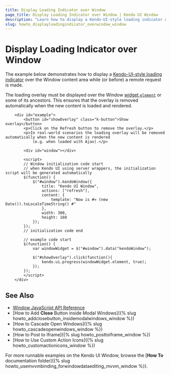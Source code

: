 ```yaml
---
title: Display Loading Indicator over Window
page_title: Display Loading Indicator over Window | Kendo UI Window
description: "Learn how to display a Kendo-UI-style loading indicator over the content area of the Kendo UI Window."
slug: howto_displayloadingindicator_overwindow_window
---
```


# Display Loading Indicator over Window

The example below demonstrates how to display a [Kendo-UI-style loading indicator](/api/javascript/ui/ui/methods/progress) over the Window content area while (or before) a remote request is made.

The loading overlay must be displayed over the Window [widget `element`](/framework/widgets/wrapper-element) or some of its ancestors. This ensures that the overlay is removed automatically when the new content is loaded and rendered.



```dojo
    <div id="example">
        <button id="showOverlay" class="k-button">Show overlay</button>
        <p>Click on the Refresh button to remove the overlay.</p>
        <p>In real-world scenarios the loading overlay will be removed automatically when the new content is rendered
            (e.g. when loaded with Ajax).</p>

        <div id="window"></div>

        <script>
        // Window initialization code start
        // when Kendo UI using server wrappers, the initialization script will be generated automatically
        $(function() {
            $("#window").kendoWindow({
                title: "Kendo UI Window",
                actions: ["refresh"],
                content: {
                    template: "Now is #= (new Date()).toLocaleTimeString() #"
                },
                width: 300,
                height: 160
            });
        });
        // initialization code end

        // example code start
        $(function() {
            var windowWidget = $("#window").data("kendoWindow");

            $("#showOverlay").click(function(){
                kendo.ui.progress(windowWidget.element, true);
            });
        });
        </script>
    </div>
```

## See Also

* [Window JavaScript API Reference](/api/javascript/ui/window)
* [How to Add **Close** Button inside Modal Windows]({% slug howto_addclosebutton_insidemodalwindows_window %})
* [How to Cascade Open Windows]({% slug howto_cascadeopenwindows_window %})
* [How to Post to Iframe]({% slug howto_posttoiframe_window %})
* [How to Use Custom Action Icons]({% slug howto_customactionicons_window %})

For more runnable examples on the Kendo UI Window, browse the [**How To** documentation folder]({% slug howto_usemvvmbinding_forwindowdataediting_mvvm_window %}).
